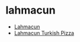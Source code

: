 # lahmacun

 * [Lahmacun](index/l/lahmacun-51198810.json)
 * [Lahmacun Turkish Pizza](index/l/lahmacun-turkish-pizza.json)
